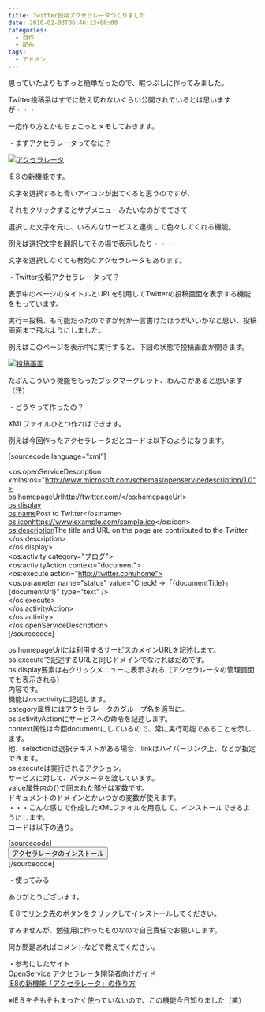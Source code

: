 ```yaml
---
title: Twitter投稿アクセラレータつくりました
date: 2010-02-03T06:46:13+00:00
categories:
  - 自作
  - 配布
tags:
  - アドオン
---
```

思っていたよりもずっと簡単だったので、暇つぶしに作ってみました。

Twitter投稿系はすでに数え切れないぐらい公開されているとは思いますが・・・

一応作り方とかもちょこっとメモしておきます。

・まずアクセラレータってなに？

[<img src="http://static.flickr.com/4025/4326570373_0109d95447_m.jpg" border="0" alt="アクセラレータ" />][1]

IE８の新機能です。

文字を選択すると青いアイコンが出てくると思うのですが、

それをクリックするとサブメニューみたいなのがでてきて

選択した文字を元に、いろんなサービスと連携して色々してくれる機能。

例えば選択文字を翻訳してその場で表示したり・・・

文字を選択しなくても有効なアクセラレータもあります。

・Twitter投稿アクセラレータって？

表示中のページのタイトルとURLを引用してTwitterの投稿画面を表示する機能をもっています。

実行＝投稿、も可能だったのですが何か一言書けたほうがいいかなと思い、投稿画面まで飛ぶようにしました。

例えばこのページを表示中に実行すると、下図の状態で投稿画面が開きます。

[<img src="http://static.flickr.com/4068/4327317698_be6a45ea17.jpg" border="0" alt="投稿画面" />][2]

たぶんこういう機能をもったブックマークレット、わんさかあると思います（汗）

・どうやって作ったの？

XMLファイルひとつ作ればできます。

例えば今回作ったアクセラレータだとコードは以下のようになります。

[sourcecode language=&#8221;xml&#8221;]  
<?xml version="1.0" encoding="UTF-8"?>  
<os:openServiceDescription  
xmlns:os="http://www.microsoft.com/schemas/openservicedescription/1.0">  
<os:homepageUrl>http://twitter.com/</os:homepageUrl>  
<os:display>  
<os:name>Post to Twitter</os:name>  
<os:icon>https://www.example.com/sample.ico</os:icon>  
<os:description>The title and URL on the page are contributed to the Twitter.</os:description>  
</os:display>  
<os:activity category="ブログ">  
<os:activityAction context="document">  
<os:execute action="http://twitter.com/home">  
<os:parameter name="status" value="Check! →「{documentTitle}」{documentUrl}" type="text" />  
</os:execute>  
</os:activityAction>  
</os:activity>  
</os:openServiceDescription>  
[/sourcecode]

os:homepageUrlには利用するサービスのメインURLを記述します。  
os:executeで記述するURLと同じドメインでなければだめです。  
os:display要素は右クリックメニューに表示される（アクセラレータの管理画面でも表示される）  
内容です。  
機能はos:activityに記述します。  
category属性にはアクセラレータのグループ名を適当に。  
os:activityActionにサービスへの命令を記述します。  
context属性は今回documentにしているので、常に実行可能であることを示します。  
他、selectionは選択テキストがある場合、linkはハイパーリンク上、などが指定できます。  
os:executeは実行されるアクション。  
サービスに対して、パラメータを渡しています。  
value属性内の{}で囲まれた部分は変数です。  
ドキュメントのドメインとかいつかの変数が使えます。  
・・・こんな感じで作成したXMLファイルを用意して、インストールできるようにします。  
コードは以下の通り。

[sourcecode]  
<button onclick="window.external.addService(&#8216;https://www.example.com/sample.xml&#8217;)" type="submit">アクセラレータのインストール</button>  
[/sourcecode]

・使ってみる

ありがとうございます。

IE８で[リンク先][3]のボタンをクリックしてインストールしてください。

すみませんが、勉強用に作ったものなので自己責任でお願いします。

何か問題あればコメントなどで教えてください。

・参考にしたサイト  
[OpenService アクセラレータ開発者向けガイド][4]  
[IE8の新機能「アクセラレータ」の作り方][5]

※IE８をそもそもまったく使っていないので、この機能今日知りました（笑）

 [1]: http://www.flickr.com/photos/41082249@N07/4326570373/ "アクセラレータ"
 [2]: http://www.flickr.com/photos/41082249@N07/4327317698/ "投稿画面"
 [3]: http://www.asahi-net.or.jp/~vx7a-oogk/develop/TwitterQuickPost.htm
 [4]: http://msdn.microsoft.com/ja-jp/library/cc287851(VS.85).aspx
 [5]: http://www.okoshi.org/tadashi/optimism/2009/03/21/ie8_10.html
